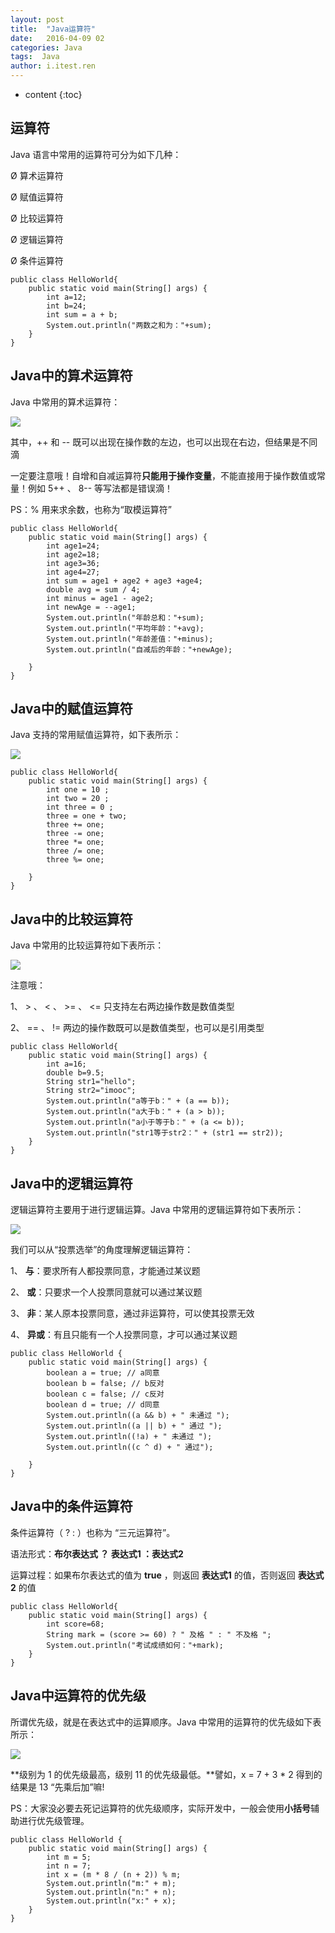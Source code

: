 ```yaml
---
layout: post
title:  "Java运算符"
date:   2016-04-09 02
categories: Java
tags:  Java
author: i.itest.ren
---
```


* content
{:toc}








## 运算符 ##

Java 语言中常用的运算符可分为如下几种：

Ø 算术运算符

Ø 赋值运算符

Ø 比较运算符

Ø 逻辑运算符

Ø 条件运算符

	public class HelloWorld{
	    public static void main(String[] args) {
			int a=12;
			int b=24;
			int sum = a + b;
			System.out.println("两数之和为："+sum);
		}
	}


## Java中的算术运算符 ##

Java 中常用的算术运算符：

![](http://7fvd6e.com1.z0.glb.clouddn.com/Java_%E7%AE%97%E6%95%B0%E8%BF%90%E7%AE%97%E7%AC%A6.jpg)

 其中，++ 和 -- 既可以出现在操作数的左边，也可以出现在右边，但结果是不同滴

一定要注意哦！自增和自减运算符**只能用于操作变量**，不能直接用于操作数值或常量！例如 5++ 、 8-- 等写法都是错误滴！

PS：% 用来求余数，也称为“取模运算符”

	public class HelloWorld{
	    public static void main(String[] args) {
			int age1=24;
			int age2=18;
			int age3=36;
			int age4=27;
			int sum = age1 + age2 + age3 +age4;
			double avg = sum / 4;
			int minus = age1 - age2;
			int newAge = --age1;
		    System.out.println("年龄总和："+sum);
	    	System.out.println("平均年龄："+avg);
			System.out.println("年龄差值："+minus);
			System.out.println("自减后的年龄："+newAge);
	
		}
	}

## Java中的赋值运算符 ##

Java 支持的常用赋值运算符，如下表所示：

![](http://7fvd6e.com1.z0.glb.clouddn.com/java_%E8%B5%8B%E5%80%BC%E8%BF%90%E7%AE%97%E7%AC%A6.jpg)

	public class HelloWorld{
	    public static void main(String[] args) {
		    int one = 10 ;
	        int two = 20 ;
	        int three = 0 ;
	        three = one + two;
	        three += one;
	        three -= one;
	        three *= one;
	        three /= one;
	        three %= one;
	    
		}
	}

## Java中的比较运算符 ##

Java 中常用的比较运算符如下表所示：

![](http://7fvd6e.com1.z0.glb.clouddn.com/java_%E6%AF%94%E8%BE%83%E8%BF%90%E7%AE%97%E7%AC%A6.jpg)

注意哦：

1、  > 、 < 、 >= 、 <= 只支持左右两边操作数是数值类型

2、  == 、 != 两边的操作数既可以是数值类型，也可以是引用类型

	public class HelloWorld{
	    public static void main(String[] args) {
			int a=16;
			double b=9.5;
			String str1="hello";
			String str2="imooc";
			System.out.println("a等于b：" + (a == b));
			System.out.println("a大于b：" + (a > b));
			System.out.println("a小于等于b：" + (a <= b));
			System.out.println("str1等于str2：" + (str1 == str2));
		}
	}

## Java中的逻辑运算符 ##

逻辑运算符主要用于进行逻辑运算。Java 中常用的逻辑运算符如下表所示：

![](http://7fvd6e.com1.z0.glb.clouddn.com/java_%E9%80%BB%E8%BE%91%E8%BF%90%E7%AE%97%E7%AC%A6.jpg)

我们可以从“投票选举”的角度理解逻辑运算符：

1、 **与**：要求所有人都投票同意，才能通过某议题

2、 **或**：只要求一个人投票同意就可以通过某议题

3、 **非**：某人原本投票同意，通过非运算符，可以使其投票无效

4、 **异或**：有且只能有一个人投票同意，才可以通过某议题

	public class HelloWorld {
	    public static void main(String[] args) {
			boolean a = true; // a同意
			boolean b = false; // b反对
			boolean c = false; // c反对
			boolean d = true; // d同意
		    System.out.println((a && b) + " 未通过 ");
	        System.out.println((a || b) + " 通过 ");
	        System.out.println((!a) + " 未通过 ");
	        System.out.println((c ^ d) + " 通过");
	    
		}
	}

## Java中的条件运算符 ##

条件运算符（ ? : ）也称为 “三元运算符”。

语法形式：**布尔表达式 ？ 表达式1 ：表达式2**

运算过程：如果布尔表达式的值为 **true** ，则返回 **表达式1** 的值，否则返回 **表达式2** 的值

	public class HelloWorld{
	    public static void main(String[] args) {
			int score=68;
			String mark = (score >= 60) ? " 及格 " : " 不及格 ";
			System.out.println("考试成绩如何："+mark);
		}
	}


## Java中运算符的优先级 ##

所谓优先级，就是在表达式中的运算顺序。Java 中常用的运算符的优先级如下表所示：

![](http://7fvd6e.com1.z0.glb.clouddn.com/java_%E8%BF%90%E7%AE%97%E7%AC%A6%E4%BC%98%E5%85%88%E7%BA%A7.jpg)

**级别为 1 的优先级最高，级别 11 的优先级最低。**譬如，x = 7 + 3 * 2  得到的结果是 13 “先乘后加”嘛!

PS：大家没必要去死记运算符的优先级顺序，实际开发中，一般会使用**小括号**辅助进行优先级管理。

	public class HelloWorld {
	    public static void main(String[] args) {
			int m = 5;
			int n = 7;
			int x = (m * 8 / (n + 2)) % m;
			System.out.println("m:" + m);
			System.out.println("n:" + n);
			System.out.println("x:" + x);
		}
	}

